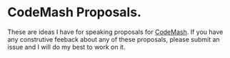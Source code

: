 # CodeMash Proposals.
These are ideas I have for speaking proposals for [CodeMash](https://www.codemash.org). If you have any construtive feeback about any of these proposals, please submit an issue and I will do my best to work on it.
